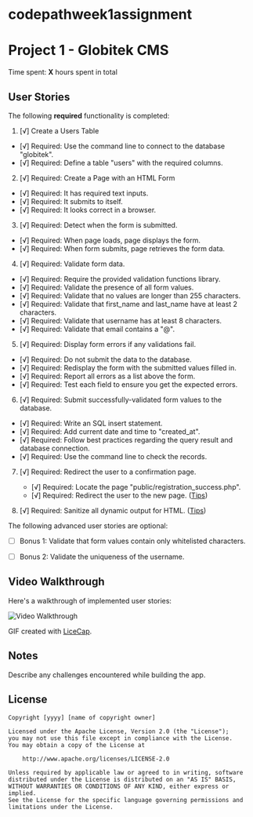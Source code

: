 # codepathweek1assignment

# Project 1 - Globitek CMS

Time spent: **X** hours spent in total

## User Stories

The following **required** functionality is completed:

1. [√] Create a Users Table   
  * [√]  Required: Use the command line to connect to the database "globitek".
  * [√]  Required: Define a table "users" with the required columns.

2. [√]  Required: Create a Page with an HTML Form
  * [√]  Required: It has required text inputs.
  * [√]  Required: It submits to itself.
  * [√]  Required: It looks correct in a browser.
  
3. [√]  Required: Detect when the form is submitted.
  * [√]  Required: When page loads, page displays the form.
  * [√]  Required: When form submits, page retrieves the form data.

4. [√]  Required: Validate form data.
  * [√]  Required: Require the provided validation functions library.
  * [√]  Required: Validate the presence of all form values.
  * [√]  Required: Validate that no values are longer than 255 characters.
  * [√]  Required: Validate that first\_name and last\_name have at least 2 characters.
  * [√]  Required: Validate that username has at least 8 characters.
  * [√]  Required: Validate that email contains a "@".

5. [√]  Required: Display form errors if any validations fail.
  * [√]  Required: Do not submit the data to the database.
  * [√]  Required: Redisplay the form with the submitted values filled in.
  * [√]  Required: Report all errors as a list above the form.
  * [√]  Required: Test each field to ensure you get the expected errors.

6. [√]  Required: Submit successfully-validated form values to the database.
  * [√]  Required: Write an SQL insert statement.
  * [√]  Required: Add current date and time to "created\_at".
  * [√]  Required: Follow best practices regarding the query result and database connection.
  * [√]  Required: Use the command line to check the records.

7. [√]  Required: Redirect the user to a confirmation page.
    * [√]  Required: Locate the page "public/registration\_success.php".
    * [√]  Required: Redirect the user to the new page. ([Tips](#!hints))

8. [√]  Required: Sanitize all dynamic output for HTML. ([Tips](#!hints))


The following advanced user stories are optional:

* [ ]  Bonus 1: Validate that form values contain only whitelisted characters.

* [ ]  Bonus 2: Validate the uniqueness of the username.


## Video Walkthrough

Here's a walkthrough of implemented user stories:

<img src='http://imgur.com/K7KydWE' title='Video Walkthrough' width='' alt='Video Walkthrough' />

GIF created with [LiceCap](http://www.cockos.com/licecap/).

## Notes

Describe any challenges encountered while building the app.

## License

    Copyright [yyyy] [name of copyright owner]

    Licensed under the Apache License, Version 2.0 (the "License");
    you may not use this file except in compliance with the License.
    You may obtain a copy of the License at

        http://www.apache.org/licenses/LICENSE-2.0

    Unless required by applicable law or agreed to in writing, software
    distributed under the License is distributed on an "AS IS" BASIS,
    WITHOUT WARRANTIES OR CONDITIONS OF ANY KIND, either express or implied.
    See the License for the specific language governing permissions and
    limitations under the License.
